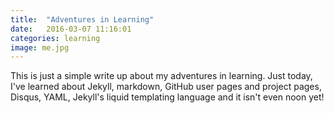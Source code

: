 ```yaml
---
title:  "Adventures in Learning"
date:   2016-03-07 11:16:01
categories: learning
image: me.jpg
---
```


This is just a simple write up about my adventures in learning.  Just today, I've learned about Jekyll, markdown, GitHub user pages and project pages, Disqus, YAML, Jekyll's liquid templating language and it isn't even noon yet!
